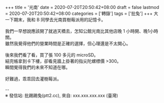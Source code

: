 +++
title = '光南'
date = 2020-07-20T20:50:42+08:00
draft = false
lastmod = 2020-07-20T20:50:42+08:00
categories = ['轉錄']
tags = ['批兔']
+++
大一下期末，我和 B 同學去光南買樹莓派用的記憶卡。<br>
<br>
我們一早想說應該開了就過天橋去，怎知公館光南比其他店晚 1 小時開、晚1小時關。<br>
雖然我覺得他們的營業時間是正確的選擇，但心理還是不太開心。<br>
<br>
後來我們看了看，買了張 100 多元的 microSD。<br>
結完帳拿到卡下樓，卻看見牆上掛著的指尖陀螺標價 >300。<br>
瞬間覺得我們的未來不知道在哪。<br>
<br>
好難過，乖乖回去灌樹莓派。<br>
<br>
--<br>
※ 發信站: 批踢踢兔(ptt2.cc), 來自: xxx.xxx.xxx.xxx (臺灣)<br>
